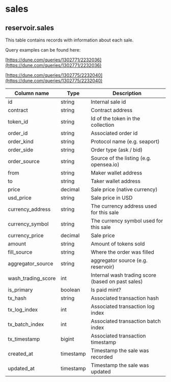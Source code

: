 # sales

## **reservoir.sales**

This table contains records with information about each sale.

Query examples can be found here:

[https://dune.com/queries/1302771/2232036](https://dune.com/queries/1302771/2232036)

[https://dune.com/queries/1302775/2232040](https://dune.com/queries/1302775/2232040)

| **Column name**      | **Type**  | **Description**                                   |
|----------------------|-----------|---------------------------------------------------|
| id                   | string    | Internal sale id                                  |
| contract             | string    | Contract address                                  |
| token\_id            | string    | Id of the token in the collection                 |
| order\_id            | string    | Associated order id                               |
| order\_kind          | string    | Protocol name (e.g. seaport)                      |
| order\_side          | string    | Order type (ask / bid)                            |
| order\_source        | string    | Source of the listing (e.g. opensea.io)           |
| from                 | string    | Maker wallet address                              |
| to                   | string    | Taker wallet address                              |
| price                | decimal   | Sale price (native currency)                      |
| usd\_price           | string    | Sale price in USD                                 |
| currency\_address    | string    | The currency address used for this sale           |
| currency\_symbol     | string    | The currency symbol used for this sale            |
| currency\_price      | decimal   | Sale price                                        |
| amount               | string    | Amount of tokens sold                             |
| fill\_source         | string    | Where the order was filled                        |
| aggregator\_source   | string    | aggregator source (e.g. reservoir)                |
| wash\_trading\_score | int       | Internal wash trading score (based on past sales) |
| is\_primary          | boolean   | Is paid mint?                                     |
| tx\_hash             | string    | Associated transaction hash                       |
| tx\_log\_index       | int       | Associated transaction log index                  |
| tx\_batch\_index     | int       | Associated transaction batch index                |
| tx\_timestamp        | bigint    | Associated transaction timestamp                  |
| created\_at          | timestamp | Timestamp the sale was recorded                   |
| updated\_at          | timestamp | Timestamp the sale was updated                    |                                                               |
